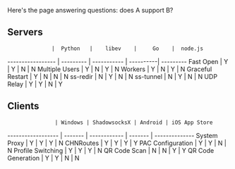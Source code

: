 Here's the page answering questions: does A support B?

## Servers

                  |  Python   |    libev    |     Go    |  node.js
----------------- | --------- | ----------- | ----------| ---------
Fast Open         |     Y     |      Y      |      N    |     N
Multiple Users    |     Y     |      N      |      Y    |     N
Workers           |     Y     |      N      |      Y    |     N
Graceful Restart  |     Y     |      N      |      N    |     N
ss-redir          |     N     |      Y      |      N    |     N
ss-tunnel         |     N     |      Y      |      N    |     N
UDP Relay         |     Y     |      Y      |      N    |     Y

## Clients

                   | Windows | ShadowsocksX | Android | iOS App Store
------------------ | ------- | ------------ | ------- | --------------
System Proxy       |    Y    |      Y       |    Y    |        N
CHNRoutes          |    Y    |      Y       |    Y    |        Y
PAC Configuration  |    Y    |      Y       |    N    |        N
Profile Switching  |    Y    |      Y       |    Y    |        N
QR Code Scan       |    N    |      N       |    Y    |        Y
QR Code Generation |    Y    |      Y       |    N    |        N
